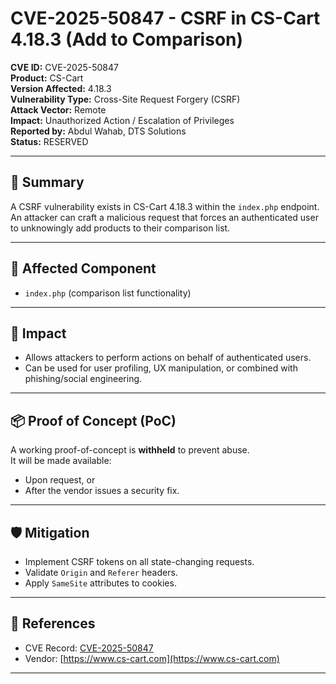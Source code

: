 # CVE-2025-50847 - CSRF in CS-Cart 4.18.3 (Add to Comparison)

**CVE ID:** CVE-2025-50847  
**Product:** CS-Cart  
**Version Affected:** 4.18.3  
**Vulnerability Type:** Cross-Site Request Forgery (CSRF)  
**Attack Vector:** Remote  
**Impact:** Unauthorized Action / Escalation of Privileges  
**Reported by:** Abdul Wahab, DTS Solutions  
**Status:** RESERVED

---

## 🧠 Summary

A CSRF vulnerability exists in CS-Cart 4.18.3 within the `index.php` endpoint. An attacker can craft a malicious request that forces an authenticated user to unknowingly add products to their comparison list.

---

## 📍 Affected Component

- `index.php` (comparison list functionality)

---

## 🚨 Impact

- Allows attackers to perform actions on behalf of authenticated users.
- Can be used for user profiling, UX manipulation, or combined with phishing/social engineering.

---

## 📦 Proof of Concept (PoC)

A working proof-of-concept is **withheld** to prevent abuse.  
It will be made available:
- Upon request, or
- After the vendor issues a security fix.

---

## 🛡️ Mitigation

- Implement CSRF tokens on all state-changing requests.
- Validate `Origin` and `Referer` headers.
- Apply `SameSite` attributes to cookies.


---

## 🔗 References

- CVE Record: [CVE-2025-50847](https://cve.org/CVERecord?id=CVE-2025-50847)
- Vendor: [https://www.cs-cart.com](https://www.cs-cart.com)

---
